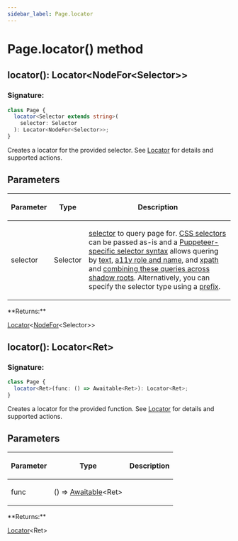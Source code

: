 ```yaml
---
sidebar_label: Page.locator
---
```


# Page.locator() method

<h2 id="overload-0">locator(): Locator&lt;NodeFor&lt;Selector&gt;&gt;</h2>

### Signature:

```typescript
class Page {
  locator<Selector extends string>(
    selector: Selector
  ): Locator<NodeFor<Selector>>;
}
```

Creates a locator for the provided selector. See [Locator](./puppeteer.locator.md) for details and supported actions.

## Parameters

<table><thead><tr><th>

Parameter

</th><th>

Type

</th><th>

Description

</th></tr></thead>
<tbody><tr><td>

selector

</td><td>

Selector

</td><td>

[selector](https://pptr.dev/guides/page-interactions#selectors) to query page for. [CSS selectors](https://developer.mozilla.org/en-US/docs/Web/CSS/CSS_Selectors) can be passed as-is and a [Puppeteer-specific selector syntax](https://pptr.dev/guides/page-interactions#non-css-selectors) allows quering by [text](https://pptr.dev/guides/page-interactions#text-selectors--p-text), [a11y role and name](https://pptr.dev/guides/page-interactions#aria-selectors--p-aria), and [xpath](https://pptr.dev/guides/page-interactions#xpath-selectors--p-xpath) and [combining these queries across shadow roots](https://pptr.dev/guides/page-interactions#querying-elements-in-shadow-dom). Alternatively, you can specify the selector type using a [prefix](https://pptr.dev/guides/page-interactions#prefixed-selector-syntax).

</td></tr>
</tbody></table>
**Returns:**

[Locator](./puppeteer.locator.md)&lt;[NodeFor](./puppeteer.nodefor.md)&lt;Selector&gt;&gt;

<h2 id="overload-1">locator(): Locator&lt;Ret&gt;</h2>

### Signature:

```typescript
class Page {
  locator<Ret>(func: () => Awaitable<Ret>): Locator<Ret>;
}
```

Creates a locator for the provided function. See [Locator](./puppeteer.locator.md) for details and supported actions.

## Parameters

<table><thead><tr><th>

Parameter

</th><th>

Type

</th><th>

Description

</th></tr></thead>
<tbody><tr><td>

func

</td><td>

() =&gt; [Awaitable](./puppeteer.awaitable.md)&lt;Ret&gt;

</td><td>

</td></tr>
</tbody></table>
**Returns:**

[Locator](./puppeteer.locator.md)&lt;Ret&gt;
